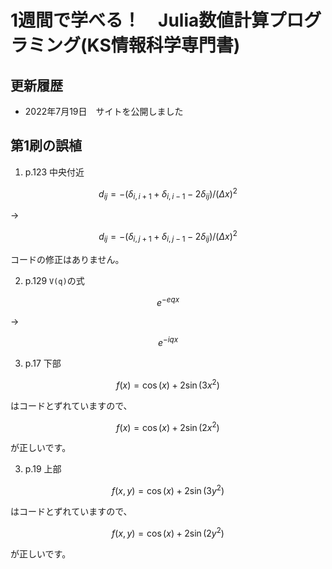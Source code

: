 # 1週間で学べる！　Julia数値計算プログラミング(KS情報科学専門書)

## 更新履歴
- 2022年7月19日　サイトを公開しました

## 第1刷の誤植

1. p.123 中央付近
```math
d_{ij} = -(\delta_{i,i+1} + \delta_{i,i-1}-2\delta_{ij})/(\Delta x)^2
```
->
```math
d_{ij} = -(\delta_{i,j+1} + \delta_{i,j-1}-2\delta_{ij})/(\Delta x)^2
```
コードの修正はありません。

2. p.129 ```V(q)```の式
```math
e^{-eqx}
```
->
```math
e^{-iqx}
```

3. p.17 下部
```math
f(x) = \cos(x) + 2 \sin(3 x^2)
```
はコードとずれていますので、
```math
f(x) = \cos(x) + 2 \sin(2 x^2)
```
が正しいです。

3. p.19 上部
```math
f(x,y) = \cos(x) + 2 \sin(3 y^2)
```
はコードとずれていますので、
```math
f(x,y) = \cos(x) + 2 \sin(2 y^2)
```
が正しいです。